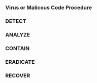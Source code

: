 ### Virus or Malicous Code Procedure

### DETECT

### ANALYZE

### CONTAIN

### ERADICATE

### RECOVER





